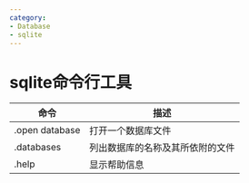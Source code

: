 ```yaml
---
category: 
- Database
- sqlite
---
```


# sqlite命令行工具


|命令|描述|
|--|--|
|.open database|打开一个数据库文件|
|.databases|列出数据库的名称及其所依附的文件|
|.help|显示帮助信息|
